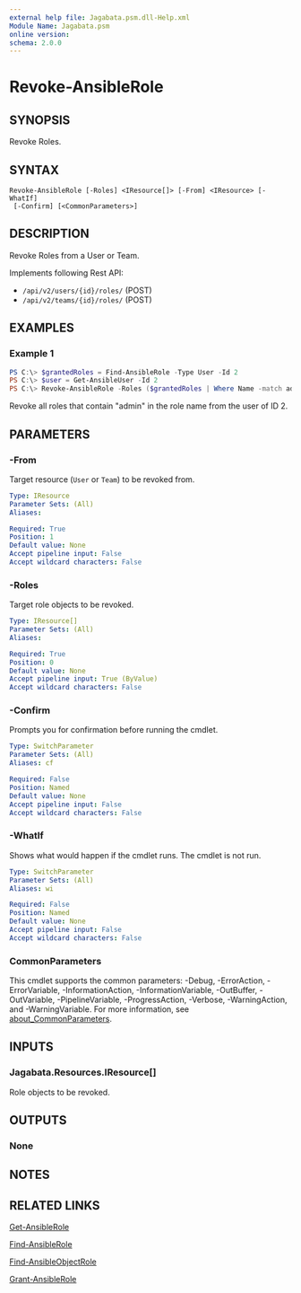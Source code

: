```yaml
---
external help file: Jagabata.psm.dll-Help.xml
Module Name: Jagabata.psm
online version:
schema: 2.0.0
---
```


# Revoke-AnsibleRole

## SYNOPSIS
Revoke Roles.

## SYNTAX

```
Revoke-AnsibleRole [-Roles] <IResource[]> [-From] <IResource> [-WhatIf]
 [-Confirm] [<CommonParameters>]
```

## DESCRIPTION
Revoke Roles from a User or Team.

Implements following Rest API:  
- `/api/v2/users/{id}/roles/` (POST)  
- `/api/v2/teams/{id}/roles/` (POST)

## EXAMPLES

### Example 1
```powershell
PS C:\> $grantedRoles = Find-AnsibleRole -Type User -Id 2
PS C:\> $user = Get-AnsibleUser -Id 2
PS C:\> Revoke-AnsibleRole -Roles ($grantedRoles | Where Name -match admin) -From $user
```

Revoke all roles that contain "admin" in the role name from the user of ID 2.

## PARAMETERS

### -From
Target resource (`User` or `Team`) to be revoked from.

```yaml
Type: IResource
Parameter Sets: (All)
Aliases:

Required: True
Position: 1
Default value: None
Accept pipeline input: False
Accept wildcard characters: False
```

### -Roles
Target role objects to be revoked.

```yaml
Type: IResource[]
Parameter Sets: (All)
Aliases:

Required: True
Position: 0
Default value: None
Accept pipeline input: True (ByValue)
Accept wildcard characters: False
```

### -Confirm
Prompts you for confirmation before running the cmdlet.

```yaml
Type: SwitchParameter
Parameter Sets: (All)
Aliases: cf

Required: False
Position: Named
Default value: None
Accept pipeline input: False
Accept wildcard characters: False
```

### -WhatIf
Shows what would happen if the cmdlet runs.
The cmdlet is not run.

```yaml
Type: SwitchParameter
Parameter Sets: (All)
Aliases: wi

Required: False
Position: Named
Default value: None
Accept pipeline input: False
Accept wildcard characters: False
```

### CommonParameters
This cmdlet supports the common parameters: -Debug, -ErrorAction, -ErrorVariable, -InformationAction, -InformationVariable, -OutBuffer, -OutVariable, -PipelineVariable, -ProgressAction, -Verbose, -WarningAction, and -WarningVariable. For more information, see [about_CommonParameters](http://go.microsoft.com/fwlink/?LinkID=113216).

## INPUTS

### Jagabata.Resources.IResource[]
Role objects to be revoked.

## OUTPUTS

### None
## NOTES

## RELATED LINKS

[Get-AnsibleRole](Get-AnsibleRole.md)

[Find-AnsibleRole](Find-AnsibleRole.md)

[Find-AnsibleObjectRole](Find-AnsibleObjectRole.md)

[Grant-AnsibleRole](Grant-AnsibleRoke.md)
